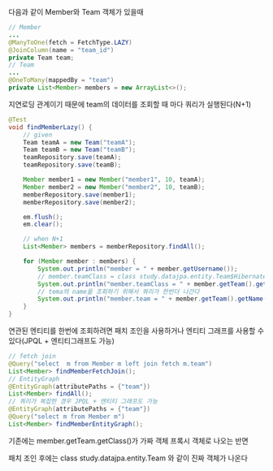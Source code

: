 다음과 같이 Member와 Team 객체가 있을때

```java
// Member
...
@ManyToOne(fetch = FetchType.LAZY)
@JoinColumn(name = "team_id")
private Team team;
// Team
...
@OneToMany(mappedBy = "team")
private List<Member> members = new ArrayList<>();
```

지연로딩 관계이기 때문에 team의 데이터를 조회할 때 마다 쿼리가 실행된다(N+1)

```java
@Test
void findMemberLazy() {
    // given
    Team teamA = new Team("teamA");
    Team teamB = new Team("teamB");
    teamRepository.save(teamA);
    teamRepository.save(teamB);

    Member member1 = new Member("member1", 10, teamA);
    Member member2 = new Member("member2", 10, teamB);
    memberRepository.save(member1);
    memberRepository.save(member2);

    em.flush();
    em.clear();

    // when N+1
    List<Member> members = memberRepository.findAll();

    for (Member member : members) {
        System.out.println("member = " + member.getUsername());
        // member.teamClass = class study.datajpa.entity.Team$HibernateProxy$vA60yI9s
        System.out.println("member.teamClass = " + member.getTeam().getClass()); // proxy
        // tema의 name을 조회하기 위해서 쿼리가 한번더 나간다
        System.out.println("member.team = " + member.getTeam().getName());
    }
}
```

연관된 엔티티를 한번에 조회하려면 패치 조인을 사용하거나 엔티티 그래프를 사용할 수 있다(JPQL + 엔티티그래프도 가능)

```java
// fetch join
@Query("select  m from Member m left join fetch m.team")
List<Member> findMemberFetchJoin();
// EntityGraph
@EntityGraph(attributePaths = {"team"})
List<Member> findAll();
// 쿼리가 복잡한 경우 JPQL + 엔티티 그래프도 가능
@EntityGraph(attributePaths = {"team"})
@Query("select m from Member m")
List<Member> findMemberEntityGraph();
```

기존에는 member.getTeam.getClass()가 가짜 객체 프록시 객체로 나오는 반면

패치 조인 후에는 class study.datajpa.entity.Team 와 같이 진짜 객체가 나온다

